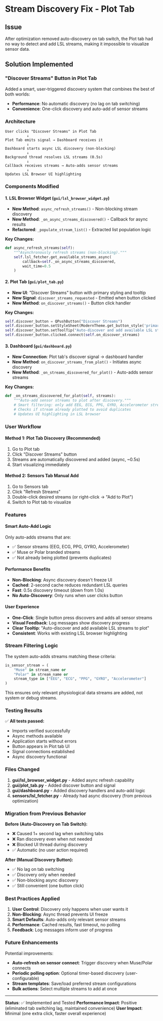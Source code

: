 # Stream Discovery Fix - Plot Tab

## Issue
After optimization removed auto-discovery on tab switch, the Plot tab had no way to detect and add LSL streams, making it impossible to visualize sensor data.

## Solution Implemented

### **"Discover Streams" Button in Plot Tab**

Added a smart, user-triggered discovery system that combines the best of both worlds:
- **Performance**: No automatic discovery (no lag on tab switching)
- **Convenience**: One-click discovery and auto-add of sensor streams

### Architecture

```
User clicks "Discover Streams" in Plot Tab
          ↓
Plot Tab emits signal → Dashboard receives it
          ↓
Dashboard starts async LSL discovery (non-blocking)
          ↓
Background thread resolves LSL streams (0.5s)
          ↓
Callback receives streams → Auto-adds sensor streams
          ↓
Updates LSL Browser UI highlighting
```

### Components Modified

#### 1. **LSL Browser Widget** (`gui/lsl_browser_widget.py`)
- **New Method**: `async_refresh_streams()` - Non-blocking stream discovery
- **New Method**: `_on_async_streams_discovered()` - Callback for async results
- **Refactored**: `_populate_stream_list()` - Extracted list population logic

**Key Changes:**
```python
def async_refresh_streams(self):
    """Asynchronously refresh streams (non-blocking)."""
    self.lsl_fetcher.get_available_streams_async(
        callback=self._on_async_streams_discovered,
        wait_time=0.5
    )
```

#### 2. **Plot Tab** (`gui/plot_tab.py`)
- **New UI**: "Discover Streams" button with primary styling and tooltip
- **New Signal**: `discover_streams_requested` - Emitted when button clicked
- **New Method**: `on_discover_streams()` - Button click handler

**Key Changes:**
```python
self.discover_button = QPushButton("Discover Streams")
self.discover_button.setStyleSheet(ModernTheme.get_button_style('primary'))
self.discover_button.setToolTip("Auto-discover and add available LSL streams to plot")
self.discover_button.clicked.connect(self.on_discover_streams)
```

#### 3. **Dashboard** (`gui/dashboard.py`)
- **New Connection**: Plot tab's discover signal → dashboard handler
- **New Method**: `on_discover_streams_from_plot()` - Initiates async discovery
- **New Method**: `_on_streams_discovered_for_plot()` - Auto-adds sensor streams

**Key Changes:**
```python
def _on_streams_discovered_for_plot(self, streams):
    """Auto-add sensor streams to plot after discovery."""
    # Smart filtering: only add EEG, ECG, PPG, GYRO, Accelerometer streams
    # Checks if stream already plotted to avoid duplicates
    # Updates UI highlighting in LSL browser
```

### User Workflow

#### **Method 1: Plot Tab Discovery (Recommended)**
1. Go to Plot tab
2. Click "Discover Streams" button
3. Streams are automatically discovered and added (async, ~0.5s)
4. Start visualizing immediately

#### **Method 2: Sensors Tab Manual Add**
1. Go to Sensors tab
2. Click "Refresh Streams"
3. Double-click desired streams (or right-click → "Add to Plot")
4. Switch to Plot tab to visualize

### Features

#### Smart Auto-Add Logic
Only auto-adds streams that are:
- ✅ Sensor streams (EEG, ECG, PPG, GYRO, Accelerometer)
- ✅ Muse or Polar branded streams
- ✅ Not already being plotted (prevents duplicates)

#### Performance Benefits
- **Non-Blocking**: Async discovery doesn't freeze UI
- **Cached**: 2-second cache reduces redundant LSL queries
- **Fast**: 0.5s discovery timeout (down from 1.0s)
- **No Auto-Discovery**: Only runs when user clicks button

#### User Experience
- **One-Click**: Single button press discovers and adds all sensor streams
- **Visual Feedback**: Log messages show discovery progress
- **Clear Tooltip**: "Auto-discover and add available LSL streams to plot"
- **Consistent**: Works with existing LSL browser highlighting

### Stream Filtering Logic

The system auto-adds streams matching these criteria:

```python
is_sensor_stream = (
    "Muse" in stream_name or
    "Polar" in stream_name or
    stream_type in ["EEG", "ECG", "PPG", "GYRO", "Accelerometer"]
)
```

This ensures only relevant physiological data streams are added, not system or debug streams.

### Testing Results

✅ **All tests passed:**
- Imports verified successfully
- Async methods available
- Application starts without errors
- Button appears in Plot tab UI
- Signal connections established
- Async discovery functional

### Files Changed

1. **gui/lsl_browser_widget.py** - Added async refresh capability
2. **gui/plot_tab.py** - Added discover button and signal
3. **gui/dashboard.py** - Added discovery handlers and auto-add logic
4. **sensors/lsl_fetcher.py** - Already had async discovery (from previous optimization)

### Migration from Previous Behavior

**Before (Auto-Discovery on Tab Switch):**
- ❌ Caused 1+ second lag when switching tabs
- ❌ Ran discovery even when not needed
- ❌ Blocked UI thread during discovery
- ✅ Automatic (no user action required)

**After (Manual Discovery Button):**
- ✅ No lag on tab switching
- ✅ Discovery only when needed
- ✅ Non-blocking async discovery
- ✅ Still convenient (one button click)

### Best Practices Applied

1. **User Control**: Discovery only happens when user wants it
2. **Non-Blocking**: Async thread prevents UI freeze
3. **Smart Defaults**: Auto-adds only relevant sensor streams
4. **Performance**: Cached results, fast timeout, no polling
5. **Feedback**: Log messages inform user of progress

### Future Enhancements

Potential improvements:
- **Auto-refresh on sensor connect**: Trigger discovery when Muse/Polar connects
- **Periodic polling option**: Optional timer-based discovery (user-configurable)
- **Stream templates**: Save/load preferred stream configurations
- **Bulk actions**: Select multiple streams to add at once

---

**Status**: ✅ Implemented and Tested
**Performance Impact**: Positive (eliminated tab switching lag, maintained convenience)
**User Impact**: Minimal (one extra click, faster overall experience)
